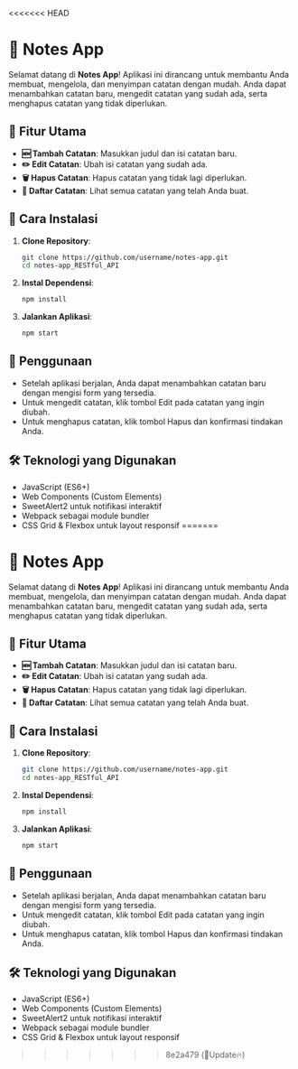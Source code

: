 <<<<<<< HEAD
# 📝 Notes App

Selamat datang di **Notes App**! Aplikasi ini dirancang untuk membantu Anda membuat, mengelola, dan menyimpan catatan dengan mudah. Anda dapat menambahkan catatan baru, mengedit catatan yang sudah ada, serta menghapus catatan yang tidak diperlukan.

## 🎯 Fitur Utama

- **🆕 Tambah Catatan**: Masukkan judul dan isi catatan baru.
- **✏️ Edit Catatan**: Ubah isi catatan yang sudah ada.
- **🗑️ Hapus Catatan**: Hapus catatan yang tidak lagi diperlukan.
- **📜 Daftar Catatan**: Lihat semua catatan yang telah Anda buat.

## 🚀 Cara Instalasi

1. **Clone Repository**:
   ```bash
   git clone https://github.com/username/notes-app.git
   cd notes-app_RESTful_API

2. **Instal Dependensi**:
   ```bash
   npm install

3. **Jalankan Aplikasi**:

   ```bash
   npm start
   ```

## 📖 Penggunaan

- Setelah aplikasi berjalan, Anda dapat menambahkan catatan baru dengan mengisi form yang tersedia.
- Untuk mengedit catatan, klik tombol Edit pada catatan yang ingin diubah.
- Untuk menghapus catatan, klik tombol Hapus dan konfirmasi tindakan Anda.

## 🛠️ Teknologi yang Digunakan

- JavaScript (ES6+)
- Web Components (Custom Elements)
- SweetAlert2 untuk notifikasi interaktif
- Webpack sebagai module bundler
- CSS Grid & Flexbox untuk layout responsif
=======
# 📝 Notes App

Selamat datang di **Notes App**! Aplikasi ini dirancang untuk membantu Anda membuat, mengelola, dan menyimpan catatan dengan mudah. Anda dapat menambahkan catatan baru, mengedit catatan yang sudah ada, serta menghapus catatan yang tidak diperlukan.

## 🎯 Fitur Utama

- **🆕 Tambah Catatan**: Masukkan judul dan isi catatan baru.
- **✏️ Edit Catatan**: Ubah isi catatan yang sudah ada.
- **🗑️ Hapus Catatan**: Hapus catatan yang tidak lagi diperlukan.
- **📜 Daftar Catatan**: Lihat semua catatan yang telah Anda buat.

## 🚀 Cara Instalasi

1. **Clone Repository**:
   ```bash
   git clone https://github.com/username/notes-app.git
   cd notes-app_RESTful_API

2. **Instal Dependensi**:
   ```bash
   npm install

3. **Jalankan Aplikasi**:

   ```bash
   npm start
   ```

## 📖 Penggunaan

- Setelah aplikasi berjalan, Anda dapat menambahkan catatan baru dengan mengisi form yang tersedia.
- Untuk mengedit catatan, klik tombol Edit pada catatan yang ingin diubah.
- Untuk menghapus catatan, klik tombol Hapus dan konfirmasi tindakan Anda.

## 🛠️ Teknologi yang Digunakan

- JavaScript (ES6+)
- Web Components (Custom Elements)
- SweetAlert2 untuk notifikasi interaktif
- Webpack sebagai module bundler
- CSS Grid & Flexbox untuk layout responsif
>>>>>>> 8e2a479 (📁Update🔥)
